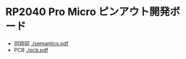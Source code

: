 # RP2040 Pro Micro ピンアウト開発ボード

- 回路図 [./semantics.pdf](./semantics.pdf)
- PCB [./pcb.pdf](./pcb.pdf)

